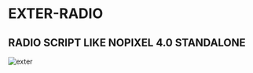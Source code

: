 # EXTER-RADIO
## RADIO SCRIPT LIKE NOPIXEL 4.0 STANDALONE

![exter](https://github.com/user-attachments/assets/d1749374-f10d-49b3-8d07-684fc756bae2)
